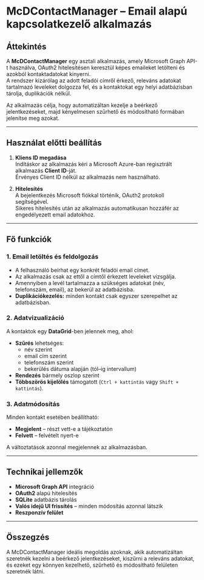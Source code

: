 # McDContactManager – Email alapú kapcsolatkezelő alkalmazás

## Áttekintés
A **McDContactManager** egy asztali alkalmazás, amely Microsoft Graph API-t használva, OAuth2 hitelesítésen keresztül képes emaileket letölteni és azokból kontaktadatokat kinyerni.  
A rendszer kizárólag az adott feladói címről érkező, releváns adatokat tartalmazó leveleket dolgozza fel, és a kontaktokat egy helyi adatbázisban tárolja, duplikációk nélkül.  

Az alkalmazás célja, hogy automatizáltan kezelje a beérkező jelentkezéseket, majd kényelmesen szűrhető és módosítható formában jelenítse meg azokat.

---

## Használat előtti beállítás

1. **Kliens ID megadása**  
   Indításkor az alkalmazás kéri a Microsoft Azure-ban regisztrált alkalmazás **Client ID**-ját.  
   Érvényes Client ID nélkül az alkalmazás nem használható.

2. **Hitelesítés**  
   A bejelentkezés Microsoft fiókkal történik, OAuth2 protokoll segítségével.  
   Sikeres hitelesítés után az alkalmazás automatikusan hozzáfér az engedélyezett email adatokhoz.

---

## Fő funkciók

### 1. Email letöltés és feldolgozás
- A felhasználó beírhat egy konkrét feladói email címet.
- Az alkalmazás csak az ettől a címtől érkezett leveleket vizsgálja.
- Amennyiben a levél tartalmazza a szükséges adatokat (név, telefonszám, email), az bekerül az adatbázisba.
- **Duplikációkezelés:** minden kontakt csak egyszer szerepelhet az adatbázisban.

### 2. Adatvizualizáció
A kontaktok egy **DataGrid**-ben jelennek meg, ahol:
- **Szűrés** lehetséges:
  - név szerint
  - email cím szerint
  - telefonszám szerint
  - bekerülés dátuma alapján (tól–ig intervallum)
- **Rendezés** bármely oszlop szerint
- **Többszörös kijelölés** támogatott (`Ctrl + kattintás` vagy `Shift + kattintás`).

### 3. Adatmódosítás
Minden kontakt esetében beállítható:
- **Megjelent** – részt vett-e a tájékoztatón
- **Felvett** – felvételt nyert-e

A változtatások azonnal megjelennek az alkalmazásban.

---

## Technikai jellemzők
- **Microsoft Graph API** integráció
- **OAuth2** alapú hitelesítés
- **SQLite** adatbázis tárolás
- **Valós idejű UI frissítés** – minden módosítás azonnal látszik
- **Reszponzív felület**

---

## Összegzés
A McDContactManager ideális megoldás azoknak, akik automatizáltan szeretnék kezelni a beérkező jelentkezéseket, kiszűrni a releváns adatokat, és ezeket egy könnyen kezelhető, szűrhető és módosítható felületen szeretnék látni.
